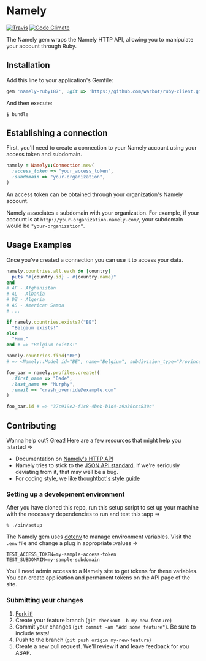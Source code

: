 # Namely

[![Travis](https://travis-ci.org/namely/ruby-client.svg?branch=master)](https://travis-ci.org/namely/ruby-client/builds)
[![Code Climate](https://codeclimate.com/github/namely/ruby-client/badges/gpa.svg)](https://codeclimate.com/github/namely/ruby-client)

The Namely gem wraps the Namely HTTP API, allowing you to manipulate
your account through Ruby.

## Installation

Add this line to your application's Gemfile: 

```ruby
gem 'namely-ruby187', :git => 'https://github.com/warbot/ruby-client.git'
```

And then execute:

    $ bundle

## Establishing a connection

First, you'll need to create a connection to your Namely account using
your access token and subdomain.

```ruby
namely = Namely::Connection.new(
  :access_token => "your_access_token",
  :subdomain => "your-organization",
)
```

An access token can be obtained through your organization's Namely
account.

Namely associates a subdomain with your organization. For example, if
your account is at `http://your-organization.namely.com/`, your
subdomain would be `"your-organization"`.

## Usage Examples

Once you've created a connection you can use it to access your data.

```ruby
namely.countries.all.each do |country|
  puts "#{country.id} - #{country.name}"
end
# AF - Afghanistan
# AL - Albania
# DZ - Algeria
# AS - American Samoa
# ...
```

```ruby
if namely.countries.exists?("BE")
  "Belgium exists!"
else
  "Hmm."
end # => "Belgium exists!"
```

```ruby
namely.countries.find("BE")
# => <Namely::Model id="BE", name="Belgium", subdivision_type="Province", links={"subdivisions"=>[{"id"=>"BRU", "name"=>"Brussels"}, {"id"=>"VAN", "name"=>"Antwerpen (nl)"}, {"id"=>"VBR", "name"=>"Vlaams Brabant (nl)"}, {"id"=>"VLI", "name"=>"Limburg (nl)"}, {"id"=>"VOV", "name"=>"Oost-Vlaanderen (nl)"}, {"id"=>"VWV", "name"=>"West-Vlaanderen (nl)"}, {"id"=>"WBR", "name"=>"Brabant Wallon (fr)"}, {"id"=>"WHT", "name"=>"Hainaut (fr)"}, {"id"=>"WLG", "name"=>"Liège (fr)"}, {"id"=>"WLX", "name"=>"Luxembourg (fr)"}, {"id"=>"WNA", "name"=>"Namur (fr)"}]}>
```

```ruby
foo_bar = namely.profiles.create!(
  :first_name => "Dade",
  :last_name => "Murphy",
  :email => "crash_override@example.com"
)

foo_bar.id # => "37c919e2-f1c8-4beb-b1d4-a9a36ccc830c"
```

## Contributing

Wanna help out? Great! Here are a few resources that might help you
:started =>

* Documentation on [Namely's HTTP API]
* Namely tries to stick to the [JSON API standard]. If we're seriously
  deviating from it, that may well be a bug.
* For coding style, we like [thoughtbot's style guide]

### Setting up a development environment

After you have cloned this repo, run this setup script to set up your machine
with the necessary dependencies to run and test this :app =>

    % ./bin/setup

The Namely gem uses [dotenv] to manage environment variables.
Visit the `.env` file and change a plug in appropriate :values =>

```
TEST_ACCESS_TOKEN=my-sample-access-token
TEST_SUBDOMAIN=my-sample-subdomain
```

You'll need admin access to a Namely site to get tokens for these
variables. You can create application and permanent tokens on the API
page of the site.

### Submitting your changes

1. [Fork it!]
2. Create your feature branch (`git checkout -b my-new-feature`)
3. Commit your changes (`git commit -am "Add some feature"`). Be sure
   to include tests!
4. Push to the branch (`git push origin my-new-feature`)
5. Create a new pull request. We'll review it and leave feedback for
   you ASAP.

[Namely's HTTP API]: http://namely.readme.io/v1/docs
[thoughtbot's style guide]: https://github.com/thoughtbot/guides/tree/master/style
[JSON API standard]: http://jsonapi.org/
[dotenv]: https://github.com/bkeepers/dotenv
[Fork it!]: https://github.com/namely/ruby-client/fork
